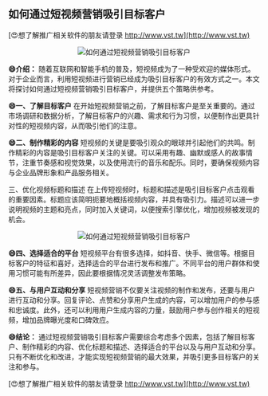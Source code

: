 ## **如何通过短视频营销吸引目标客户**

[😍想了解推广相关软件的朋友请登录 http://www.vst.tw](http://www.vst.tw)

 <center><img src="https://vst.tw/MP4/tuiguang/png/3.png" alt="如何通过短视频营销吸引目标客户"></center>

**😄介绍：**
随着互联网和智能手机的普及，短视频成为了一种受欢迎的媒体形式。对于企业而言，利用短视频进行营销已经成为吸引目标客户的有效方式之一。本文将探讨如何通过短视频营销吸引目标客户，并提供五个策略供参考。

**😄一、了解目标客户**
在开始短视频营销之前，了解目标客户是至关重要的。通过市场调研和数据分析，了解目标客户的兴趣、需求和行为习惯，以便制作出更具针对性的短视频内容，从而吸引他们的注意。

**😄二、制作精彩的内容**
短视频的关键是要吸引观众的眼球并引起他们的共鸣。制作精彩的内容是吸引目标客户关注的关键。可以采用有趣、幽默或感人的故事情节，注重节奏感和视觉效果，以及使用流行的音乐和配乐。同时，要确保视频内容与企业品牌形象和产品服务相关。

三、优化视频标题和描述
在上传短视频时，标题和描述是吸引目标客户点击观看的重要因素。标题应该简明扼要地概括视频内容，并具有吸引力。描述可以进一步说明视频的主题和亮点，同时加入关键词，以便搜索引擎优化，增加视频被发现的机会。

 <center><img src="https://vst.tw/MP4/tuiguang/png/4.png" alt="如何通过短视频营销吸引目标客户"></center>

**😄四、选择适合的平台**
短视频平台有很多选择，如抖音、快手、微信等。根据目标客户的特征和喜好，选择适合的平台进行发布和推广。不同平台的用户群体和使用习惯可能有所差异，因此要根据情况灵活调整发布策略。

**😄五、与用户互动和分享**
短视频营销不仅要关注视频的制作和发布，还要与用户进行互动和分享。回复评论、点赞和分享用户生成的内容，可以增加用户的参与感和忠诚度。此外，还可以利用用户生成内容的力量，鼓励用户参与创作相关的短视频，增加品牌曝光度和口碑效应。

**😄结论：**
通过短视频营销吸引目标客户需要综合考虑多个因素，包括了解目标客户、制作精彩的内容、优化标题和描述、选择适合的平台以及与用户互动和分享。只有不断优化和改进，才能实现短视频营销的最大效果，并吸引更多目标客户的关注和参与。

[😍想了解推广相关软件的朋友请登录 http://www.vst.tw](http://www.vst.tw)



